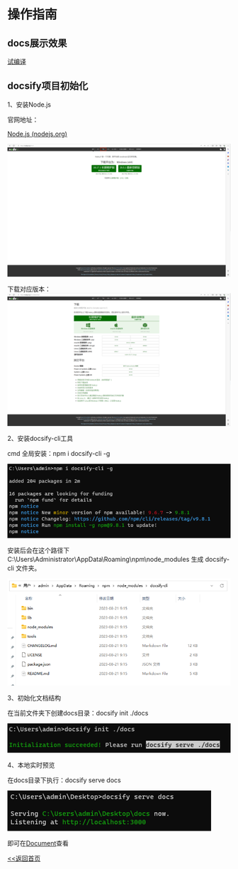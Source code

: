 # 操作指南
## docs展示效果

[试编译](https://chris-li828.github.io/#/)

## docsify项目初始化

1、安装Node.js

官网地址：

[Node.js (nodejs.org)](https://nodejs.org/zh-cn)

![nodejs-net](pictures/nodejs-net.png)



下载对应版本：![nodejs-download](pictures/nodejs-download.png)

2、安装docsify-cli工具

cmd 全局安装：npm i docsify-cli -g

![docsify-cli-download](pictures/docsify-cli-download.png)

安装后会在这个路径下 C:\Users\Administrator\AppData\Roaming\npm\node_modules 生成 docsify-cli 文件夹。

![docsify-cli-directory](pictures/docsify-cli-directory.png)

3、初始化文档结构

在当前文件夹下创建docs目录：docsify init ./docs

![docs-init](pictures/docs-init.png)



4、本地实时预览

在docs目录下执行：docsify serve docs

![docs-server](pictures/docs-server.png)

即可在[Document](http://localhost:3000/#/)查看



[<<返回首页](README)